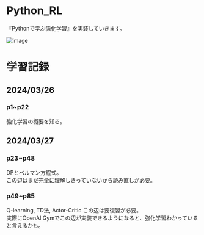 # Python_RL
『Pythonで学ぶ強化学習』を実装していきます。


![image](https://github.com/kosirobwada/Python_RL/assets/97875031/c7cf80c1-fa12-4a2a-9972-2242dc183ddb)

# 学習記録 
## 2024/03/26 
### p1~p22 
強化学習の概要を知る。
## 2024/03/27 
### p23~p48 
DPとベルマン方程式。  
この辺はまだ完全に理解しきっていないから読み直しが必要。 
### p49~p85 
Q-learning, TD法, Actor-Critic この辺は要復習が必要。  
実際にOpenAI Gymでこの辺が実装できるようになると、強化学習わかっていると言えるかも。  
